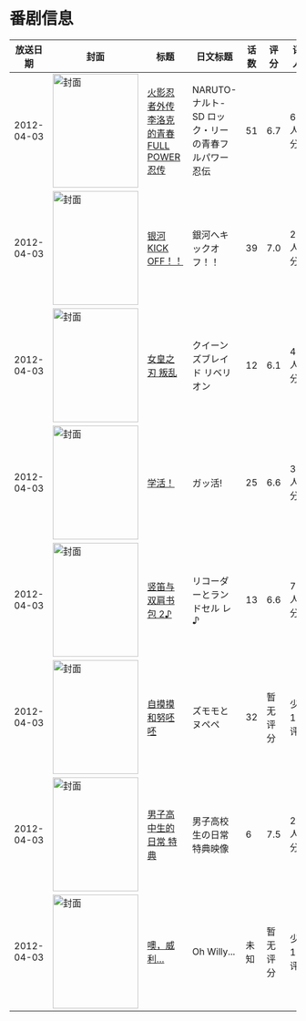 # 番剧信息

|放送日期|封面|标题|日文标题|话数|评分|评分人数|
|---|---|---|---|---|---|---|
|2012-04-03|<img src="//lain.bgm.tv/pic/cover/c/20/6b/28496_wpcoV.jpg" alt="封面" style="width:150px;height:200px;object-fit:cover;">|[火影忍者外传 李洛克的青春FULL POWER忍传](https://bangumi.tv/subject/28496)|NARUTO-ナルト- SD ロック・リーの青春フルパワー忍伝|51|6.7|658人评分|
|2012-04-03|<img src="//lain.bgm.tv/pic/cover/c/6b/c7/31374_VF8Iv.jpg" alt="封面" style="width:150px;height:200px;object-fit:cover;">|[银河KICK OFF！！](https://bangumi.tv/subject/31374)|銀河へキックオフ！！|39|7.0|237人评分|
|2012-04-03|<img src="//lain.bgm.tv/pic/cover/c/6f/99/33354_08ZEH.jpg" alt="封面" style="width:150px;height:200px;object-fit:cover;">|[女皇之刃 叛乱](https://bangumi.tv/subject/33354)|クイーンズブレイド リベリオン|12|6.1|496人评分|
|2012-04-03|<img src="//lain.bgm.tv/pic/cover/c/58/d8/37140_TUb8C.jpg" alt="封面" style="width:150px;height:200px;object-fit:cover;">|[学活！](https://bangumi.tv/subject/37140)|ガッ活!|25|6.6|325人评分|
|2012-04-03|<img src="//lain.bgm.tv/pic/cover/c/ab/e2/37344_UWV88.jpg" alt="封面" style="width:150px;height:200px;object-fit:cover;">|[竖笛与双肩书包 2♪](https://bangumi.tv/subject/37344)|リコーダーとランドセル レ♪|13|6.6|798人评分|
|2012-04-03|<img src="//lain.bgm.tv/pic/cover/c/0c/7f/37723_hUR3H.jpg" alt="封面" style="width:150px;height:200px;object-fit:cover;">|[自摸摸和努呸呸](https://bangumi.tv/subject/37723)|ズモモとヌペペ|32|暂无评分|少于10人评分|
|2012-04-03|<img src="//lain.bgm.tv/pic/cover/c/19/fc/72767_25x5g.jpg" alt="封面" style="width:150px;height:200px;object-fit:cover;">|[男子高中生的日常 特典](https://bangumi.tv/subject/72767)|男子高校生の日常 特典映像|6|7.5|2420人评分|
|2012-04-03|<img src="//lain.bgm.tv/pic/cover/c/fe/14/506404_UD01G.jpg" alt="封面" style="width:150px;height:200px;object-fit:cover;">|[噢，威利…](https://bangumi.tv/subject/506404)|Oh Willy...|未知|暂无评分|少于10人评分|
